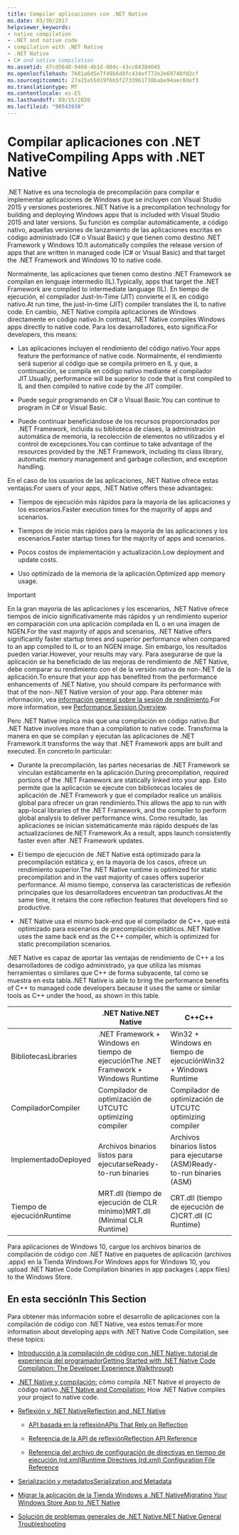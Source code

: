 ```yaml
---
title: Compilar aplicaciones con .NET Native
ms.date: 03/30/2017
helpviewer_keywords:
- native compilation
- .NET and native code
- compilation with .NET Native
- .NET Native
- C# and native compilation
ms.assetid: 47cd5648-9469-4b1d-804c-43cc04384045
ms.openlocfilehash: 7601a6d5e7f49b6d8fc434ef772e2e69740f02cf
ms.sourcegitcommit: 27a15a55019f6b5f2733961738babe94aec0def3
ms.translationtype: MT
ms.contentlocale: es-ES
ms.lasthandoff: 09/15/2020
ms.locfileid: "90543938"
---
```

# <a name="compiling-apps-with-net-native"></a><span data-ttu-id="947ad-102">Compilar aplicaciones con .NET Native</span><span class="sxs-lookup"><span data-stu-id="947ad-102">Compiling Apps with .NET Native</span></span>

<span data-ttu-id="947ad-103">.NET Native es una tecnología de precompilación para compilar e implementar aplicaciones de Windows que se incluyen con Visual Studio 2015 y versiones posteriores.</span><span class="sxs-lookup"><span data-stu-id="947ad-103">.NET Native is a precompilation technology for building and deploying Windows apps that is included with Visual Studio 2015 and later versions.</span></span> <span data-ttu-id="947ad-104">Su función es compilar automáticamente, a código nativo, aquellas versiones de lanzamiento de las aplicaciones escritas en código administrado (C# o Visual Basic) y que tienen como destino .NET Framework y Windows 10.</span><span class="sxs-lookup"><span data-stu-id="947ad-104">It automatically compiles the release version of apps that are written in managed code (C# or Visual Basic) and that target the .NET Framework and Windows 10 to native code.</span></span>

<span data-ttu-id="947ad-105">Normalmente, las aplicaciones que tienen como destino .NET Framework se compilan en lenguaje intermedio (IL).</span><span class="sxs-lookup"><span data-stu-id="947ad-105">Typically, apps that target the .NET Framework are compiled to intermediate language (IL).</span></span> <span data-ttu-id="947ad-106">En tiempo de ejecución, el compilador Just-In-Time (JIT) convierte el IL en código nativo.</span><span class="sxs-lookup"><span data-stu-id="947ad-106">At run time, the just-in-time (JIT) compiler translates the IL to native code.</span></span> <span data-ttu-id="947ad-107">En cambio, .NET Native compila aplicaciones de Windows directamente en código nativo.</span><span class="sxs-lookup"><span data-stu-id="947ad-107">In contrast, .NET Native compiles Windows apps directly to native code.</span></span> <span data-ttu-id="947ad-108">Para los desarrolladores, esto significa:</span><span class="sxs-lookup"><span data-stu-id="947ad-108">For developers, this means:</span></span>

- <span data-ttu-id="947ad-109">Las aplicaciones incluyen el rendimiento del código nativo.</span><span class="sxs-lookup"><span data-stu-id="947ad-109">Your apps feature the performance of native code.</span></span> <span data-ttu-id="947ad-110">Normalmente, el rendimiento será superior al código que se compila primero en IL y que, a continuación, se compila en código nativo mediante el compilador JIT.</span><span class="sxs-lookup"><span data-stu-id="947ad-110">Usually, performance will be superior to code that is first compiled to IL and then compiled to native code by the JIT compiler.</span></span>

- <span data-ttu-id="947ad-111">Puede seguir programando en C# o Visual Basic.</span><span class="sxs-lookup"><span data-stu-id="947ad-111">You can continue to program in C# or Visual Basic.</span></span>

- <span data-ttu-id="947ad-112">Puede continuar beneficiándose de los recursos proporcionados por .NET Framework, incluida su biblioteca de clases, la administración automática de memoria, la recolección de elementos no utilizados y el control de excepciones.</span><span class="sxs-lookup"><span data-stu-id="947ad-112">You can continue to take advantage of the resources provided by the .NET Framework, including its class library, automatic memory management and garbage collection, and exception handling.</span></span>

<span data-ttu-id="947ad-113">En el caso de los usuarios de las aplicaciones, .NET Native ofrece estas ventajas:</span><span class="sxs-lookup"><span data-stu-id="947ad-113">For users of your apps, .NET Native offers these advantages:</span></span>

- <span data-ttu-id="947ad-114">Tiempos de ejecución más rápidos para la mayoría de las aplicaciones y los escenarios.</span><span class="sxs-lookup"><span data-stu-id="947ad-114">Faster execution times for the majority of apps and scenarios.</span></span>

- <span data-ttu-id="947ad-115">Tiempos de inicio más rápidos para la mayoría de las aplicaciones y los escenarios.</span><span class="sxs-lookup"><span data-stu-id="947ad-115">Faster startup times for the majority of apps and scenarios.</span></span>

- <span data-ttu-id="947ad-116">Pocos costos de implementación y actualización.</span><span class="sxs-lookup"><span data-stu-id="947ad-116">Low deployment and update costs.</span></span>

- <span data-ttu-id="947ad-117">Uso optimizado de la memoria de la aplicación.</span><span class="sxs-lookup"><span data-stu-id="947ad-117">Optimized app memory usage.</span></span>

> [!IMPORTANT]
> <span data-ttu-id="947ad-118">En la gran mayoría de las aplicaciones y los escenarios, .NET Native ofrece tiempos de inicio significativamente más rápidos y un rendimiento superior en comparación con una aplicación compilada en IL o en una imagen de NGEN.</span><span class="sxs-lookup"><span data-stu-id="947ad-118">For the vast majority of apps and scenarios, .NET Native offers significantly faster startup times and superior performance when compared to an app compiled to IL or to an NGEN image.</span></span> <span data-ttu-id="947ad-119">Sin embargo, los resultados pueden variar.</span><span class="sxs-lookup"><span data-stu-id="947ad-119">However, your results may vary.</span></span> <span data-ttu-id="947ad-120">Para asegurarse de que la aplicación se ha beneficiado de las mejoras de rendimiento de .NET Native, debe comparar su rendimiento con el de la versión nativa de non-.NET de la aplicación.</span><span class="sxs-lookup"><span data-stu-id="947ad-120">To ensure that your app has benefited from the performance enhancements of .NET Native, you should compare its performance with that of the non-.NET Native version of your app.</span></span> <span data-ttu-id="947ad-121">Para obtener más información, vea [información general sobre la sesión de rendimiento](/visualstudio/profiling/performance-session-overview).</span><span class="sxs-lookup"><span data-stu-id="947ad-121">For more information, see [Performance Session Overview](/visualstudio/profiling/performance-session-overview).</span></span>

<span data-ttu-id="947ad-122">Pero .NET Native implica más que una compilación en código nativo.</span><span class="sxs-lookup"><span data-stu-id="947ad-122">But .NET Native involves more than a compilation to native code.</span></span> <span data-ttu-id="947ad-123">Transforma la manera en que se compilan y ejecutan las aplicaciones de .NET Framework.</span><span class="sxs-lookup"><span data-stu-id="947ad-123">It transforms the way that .NET Framework apps are built and executed.</span></span> <span data-ttu-id="947ad-124">En concreto:</span><span class="sxs-lookup"><span data-stu-id="947ad-124">In particular:</span></span>

- <span data-ttu-id="947ad-125">Durante la precompilación, las partes necesarias de .NET Framework se vinculan estáticamente en la aplicación.</span><span class="sxs-lookup"><span data-stu-id="947ad-125">During precompilation, required portions of the .NET Framework are statically linked into your app.</span></span> <span data-ttu-id="947ad-126">Esto permite que la aplicación se ejecute con bibliotecas locales de aplicación de .NET Framework y que el compilador realice un análisis global para ofrecer un gran rendimiento.</span><span class="sxs-lookup"><span data-stu-id="947ad-126">This allows the app to run with app-local libraries of the .NET Framework, and the compiler to perform global analysis to deliver performance wins.</span></span> <span data-ttu-id="947ad-127">Como resultado, las aplicaciones se inician sistemáticamente más rápido después de las actualizaciones de.NET Framework.</span><span class="sxs-lookup"><span data-stu-id="947ad-127">As a result, apps launch consistently faster even after .NET Framework updates.</span></span>

- <span data-ttu-id="947ad-128">El tiempo de ejecución de .NET Native está optimizado para la precompilación estática y, en la mayoría de los casos, ofrece un rendimiento superior.</span><span class="sxs-lookup"><span data-stu-id="947ad-128">The .NET Native runtime is optimized for static precompilation and in the vast majority of cases offers superior performance.</span></span> <span data-ttu-id="947ad-129">Al mismo tiempo, conserva las características de reflexión principales que los desarrolladores encuentran tan productivas.</span><span class="sxs-lookup"><span data-stu-id="947ad-129">At the same time, it retains the core reflection features that developers find so productive.</span></span>

- <span data-ttu-id="947ad-130">.NET Native usa el mismo back-end que el compilador de C++, que está optimizado para escenarios de precompilación estáticos.</span><span class="sxs-lookup"><span data-stu-id="947ad-130">.NET Native uses the same back end as the C++ compiler, which is optimized for static precompilation scenarios.</span></span>

<span data-ttu-id="947ad-131">.NET Native es capaz de aportar las ventajas de rendimiento de C++ a los desarrolladores de código administrado, ya que utiliza las mismas herramientas o similares que C++ de forma subyacente, tal como se muestra en esta tabla.</span><span class="sxs-lookup"><span data-stu-id="947ad-131">.NET Native is able to bring the performance benefits of C++ to managed code developers because it uses the same or similar tools as C++ under the hood, as shown in this table.</span></span>

||<span data-ttu-id="947ad-132">.NET Native</span><span class="sxs-lookup"><span data-stu-id="947ad-132">.NET Native</span></span>|<span data-ttu-id="947ad-133">C++</span><span class="sxs-lookup"><span data-stu-id="947ad-133">C++</span></span>|
|-|----------------------------------------------------------------|-----------|
|<span data-ttu-id="947ad-134">Bibliotecas</span><span class="sxs-lookup"><span data-stu-id="947ad-134">Libraries</span></span>|<span data-ttu-id="947ad-135">.NET Framework + Windows en tiempo de ejecución</span><span class="sxs-lookup"><span data-stu-id="947ad-135">The .NET Framework + Windows Runtime</span></span>|<span data-ttu-id="947ad-136">Win32 + Windows en tiempo de ejecución</span><span class="sxs-lookup"><span data-stu-id="947ad-136">Win32 + Windows Runtime</span></span>|
|<span data-ttu-id="947ad-137">Compilador</span><span class="sxs-lookup"><span data-stu-id="947ad-137">Compiler</span></span>|<span data-ttu-id="947ad-138">Compilador de optimización de UTC</span><span class="sxs-lookup"><span data-stu-id="947ad-138">UTC optimizing compiler</span></span>|<span data-ttu-id="947ad-139">Compilador de optimización de UTC</span><span class="sxs-lookup"><span data-stu-id="947ad-139">UTC optimizing compiler</span></span>|
|<span data-ttu-id="947ad-140">Implementado</span><span class="sxs-lookup"><span data-stu-id="947ad-140">Deployed</span></span>|<span data-ttu-id="947ad-141">Archivos binarios listos para ejecutarse</span><span class="sxs-lookup"><span data-stu-id="947ad-141">Ready-to-run binaries</span></span>|<span data-ttu-id="947ad-142">Archivos binarios listos para ejecutarse (ASM)</span><span class="sxs-lookup"><span data-stu-id="947ad-142">Ready-to-run binaries (ASM)</span></span>|
|<span data-ttu-id="947ad-143">Tiempo de ejecución</span><span class="sxs-lookup"><span data-stu-id="947ad-143">Runtime</span></span>|<span data-ttu-id="947ad-144">MRT.dll (tiempo de ejecución de CLR mínimo)</span><span class="sxs-lookup"><span data-stu-id="947ad-144">MRT.dll (Minimal CLR Runtime)</span></span>|<span data-ttu-id="947ad-145">CRT.dll (tiempo de ejecución de C)</span><span class="sxs-lookup"><span data-stu-id="947ad-145">CRT.dll (C Runtime)</span></span>|

<span data-ttu-id="947ad-146">Para aplicaciones de Windows 10, cargue los archivos binarios de compilación de código con .NET Native en paquetes de aplicación (archivos .appx) en la Tienda Windows.</span><span class="sxs-lookup"><span data-stu-id="947ad-146">For Windows apps for Windows 10, you upload .NET Native Code Compilation binaries in app packages (.appx files) to the Windows Store.</span></span>

## <a name="in-this-section"></a><span data-ttu-id="947ad-147">En esta sección</span><span class="sxs-lookup"><span data-stu-id="947ad-147">In This Section</span></span>

<span data-ttu-id="947ad-148">Para obtener más información sobre el desarrollo de aplicaciones con la compilación de código con .NET Native, vea estos temas:</span><span class="sxs-lookup"><span data-stu-id="947ad-148">For more information about developing apps with .NET Native Code Compilation, see these topics:</span></span>

- [<span data-ttu-id="947ad-149">Introducción a la compilación de código con .NET Native: tutorial de experiencia del programador</span><span class="sxs-lookup"><span data-stu-id="947ad-149">Getting Started with .NET Native Code Compilation: The Developer Experience Walkthrough</span></span>](getting-started-with-net-native.md)

- <span data-ttu-id="947ad-150">[.NET Native y compilación:](net-native-and-compilation.md) cómo compila .NET Native el proyecto de código nativo.</span><span class="sxs-lookup"><span data-stu-id="947ad-150">[.NET Native and Compilation:](net-native-and-compilation.md) How .NET Native compiles your project to native code.</span></span>

- [<span data-ttu-id="947ad-151">Reflexión y .NET Native</span><span class="sxs-lookup"><span data-stu-id="947ad-151">Reflection and .NET Native</span></span>](reflection-and-net-native.md)

  - [<span data-ttu-id="947ad-152">API basada en la reflexión</span><span class="sxs-lookup"><span data-stu-id="947ad-152">APIs That Rely on Reflection</span></span>](apis-that-rely-on-reflection.md)

  - [<span data-ttu-id="947ad-153">Referencia de la API de reflexión</span><span class="sxs-lookup"><span data-stu-id="947ad-153">Reflection API Reference</span></span>](net-native-reflection-api-reference.md)

  - [<span data-ttu-id="947ad-154">Referencia del archivo de configuración de directivas en tiempo de ejecución (rd.xml)</span><span class="sxs-lookup"><span data-stu-id="947ad-154">Runtime Directives (rd.xml) Configuration File Reference</span></span>](runtime-directives-rd-xml-configuration-file-reference.md)

- [<span data-ttu-id="947ad-155">Serialización y metadatos</span><span class="sxs-lookup"><span data-stu-id="947ad-155">Serialization and Metadata</span></span>](serialization-and-metadata.md)

- [<span data-ttu-id="947ad-156">Migrar la aplicación de la Tienda Windows a .NET Native</span><span class="sxs-lookup"><span data-stu-id="947ad-156">Migrating Your Windows Store App to .NET Native</span></span>](migrating-your-windows-store-app-to-net-native.md)

- [<span data-ttu-id="947ad-157">Solución de problemas generales de .NET Native</span><span class="sxs-lookup"><span data-stu-id="947ad-157">.NET Native General Troubleshooting</span></span>](net-native-general-troubleshooting.md)
